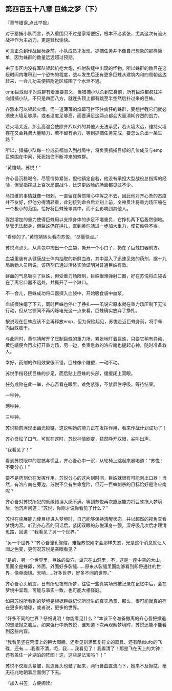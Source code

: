 ## 第四百五十八章 巨蛛之梦（下）
『章节错误,点此举报』

对于猎捕小队而言，杀入重围只不过是家常便饭，根本不必紧张，尤其这次有流火战神作为主战力，更是轻松愉快。

可真正杀到作战目标身前，小队成员才发现，抓捕任务并不像自己想象的那样简单，因为蛛群的数量远远超过预期。

由于市区内没有军队架起机枪大炮，扫射裂缝中出现的怪物，所以蛛群的数目在这段时间内堆积到一个恐怖的程度，战斗发生后还有更多巨蛛从建筑内和四周朝这边赶来，一会儿功夫便把附近区域围了个水泄不通。

emp巨蛛似乎对蛛群有着重要意义，当猎捕小队杀到它身前，所有巨蛛都疯狂冲向猎捕小队，不只是四面八方，就连头顶上都有跳至半空然后扑过来的巨蛛。

齐烈本可以架起火墙，但一道薄薄的焰幕可拦不住疯狂的蛛群，要想拦截它们就必须使火墙足够厚，或者温度足够高，而要满足这两点都会大量消耗齐烈的战力。

若火墙太近，那么高温会使除齐烈以外的其他人无法承受，若火墙太远，维持火墙存在又会耗费大量精力，若不留有余力，等到抓捕任务完成，要怎么杀出一条生路？

所以，猎捕小队每一位成员都加入到战局中，将负责抓捕目标的几位成员与emp巨蛛围在中间，死死挡住不断冲来的蛛群。

“黄恺靖，苏悦！”

齐心吾沉稳喝令，尽管情势紧张，但他镇定自若，他没有承担大型战役总指挥的经验，但曾指挥过上百次局部战斗，比这更凶险的场面都见过不少。

马拉维的事情就像一根刺，一直留在黄恺靖心中挥之不去，因此他对齐心吾的态度并不友好，但他分得清轻重，此刻接到命令后立刻上前，全神贯注将重力场压缩在一个极小的范围，恰好将巨蛛笼罩其中，而不会影响到其他人。

骤然增加的重力使得巨蛛用以支撑身体的步足不堪重负，它挣扎两下后轰然倒地。尽管无法起身，但巨蛛仍在挣扎，直到黄恺靖进一步加大重力，使它动弹不得。

“看你的了。”黄恺靖转头看向苏悦，“尽量快点。”

苏悦点点头，从背包中掏出一个血袋，撕开一个小口子，扔在了巨蛛口器前方。

血袋里装有从健康战士体内抽取的新鲜血液，其中混入了迅速见效的药剂，据十九局后勤人员所说，该药剂已通过活体实验证明对普通巨蛛有效。

鲜血的气息吸引了巨蛛，但受重力场限制，巨蛛很难弹射口器，好在苏悦将血袋丢在了离它口器不远处，并撕开了一个缺口。

不一会儿，巨蛛成功将口器探入血袋中，开始吸食袋中血浆。

血袋很快瘪了下去，同时巨蛛也停止了挣扎——虽说它原本就在重力场压制下无法行动，但从它颚间不再闪烁电光这一点来看，巨蛛确实放弃了挣扎。

按说现在巨蛛应该不会再释放emp，但为保险起见，苏悦走近巨蛛身前，将手伸向巨蛛肢干。

与此同时，黄恺靖解开了压制巨蛛的重力场，紧张地盯着巨蛛，只要它稍有异动，黄恺靖便会再次打开重力场，另一边，负责急救的洛应南也提起心神，随时准备救人。

幸好，药剂的作用效果很不错，巨蛛像个雕塑，一动不动。

苏悦手指轻抚巨蛛的步足，而后贴上巨蛛的头部，缓缓闭上双眼。

任务成败在此一举，齐心吾看在眼里，难免紧张，不禁屏住呼吸，等待结果。

一秒钟。

两秒钟。

三秒钟。

苏悦额前浮现出幽光锁链，这说明她的能力正在发挥作用，看来作战计划成功了！

齐心吾松了口气，可就在这时，苏悦神情剧变，猛然睁开双眼，尖叫出声。

“我看见了！”

看到苏悦眼中的震撼与慌乱，齐心吾心中一沉，从轮椅上跳起来暴喝道：“苏悦！不要分心！”

要不是药剂仍在发挥作用，苏悦分心的这片刻时间，巨蛛就很有可能刺出口器！当然，有洛应南在旁边，苏悦不会有生命危险，但万一巨蛛刺杀的目标恰好是洛应南呢？

齐心吾对苏悦所犯的低级错误大感不满，等到苏悦再次施展能力将巨蛛拖入梦境后，他沉声问道：“苏悦，你刚才说你看见了什么？”

苏悦在施展能力使目标进入梦境时，自己能够保持清醒状态，并以超然的视角查看梦境内容。听到齐心吾的问话后，紧闭双眼的苏悦浑身一颤，深呼吸几次后才理清思路，回道：“我看见了另一个世界。”

“另一个世界？”齐心吾瞳孔骤缩，难怪苏悦刚才会那样失态，光是这个消息就让人闻之色变，更何况苏悦是亲眼看见？

“是的，另一个世界里，巨蛛的巢穴，巢穴在山洞里，不，这是一座中空的大山，里面全是蛛卵，外面，外面好多裂缝……原来从裂缝里面能够看到即将通往的世界，像单面镜。天呐……好多世界，好多不同的世界。”

齐心吾心头剧震，日有所思夜有所梦，往往一些真实场景被记录在记忆中后，会在梦境中呈现，可能与事实一致，也可能大相径庭。

如果苏悦所看到的梦境是根据巨蛛记忆所衍生的真实场景，那么，很可能就真的存在更多的地球，或者说，更多的世界。

“好多不同的世界？仔细说明！你能看见什么？”本该下令准备撤离的齐心吾把撤退的想法抛之脑后，如果强行中断苏悦，谁知道下次再观察梦境时，苏悦还能不能看到这些内容。

“我看见竖在荒漠上的巨大图腾，还看见刻满繁复符文的器具、还有酷似ufo的飞碟，还有……我看不清，呃，我……我看见了！我看清了！那是飞在天上的大钟！还有盖住一片湖泊的阵图！这，这些是法宝吗？！”

苏悦不仅眉头紧皱，就连鼻头也皱了起来，两行鼻血直流而下，她来不及擦拭，毫无征兆地朝着后面倒了下去。

『加入书签，方便阅读』

